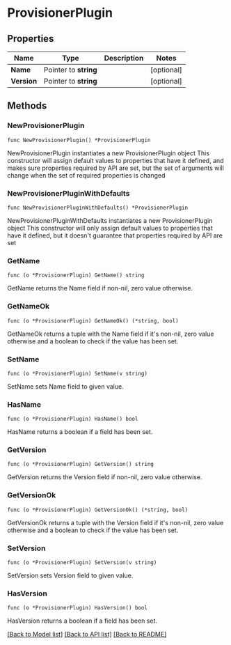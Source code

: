 # ProvisionerPlugin

## Properties

Name | Type | Description | Notes
------------ | ------------- | ------------- | -------------
**Name** | Pointer to **string** |  | [optional] 
**Version** | Pointer to **string** |  | [optional] 

## Methods

### NewProvisionerPlugin

`func NewProvisionerPlugin() *ProvisionerPlugin`

NewProvisionerPlugin instantiates a new ProvisionerPlugin object
This constructor will assign default values to properties that have it defined,
and makes sure properties required by API are set, but the set of arguments
will change when the set of required properties is changed

### NewProvisionerPluginWithDefaults

`func NewProvisionerPluginWithDefaults() *ProvisionerPlugin`

NewProvisionerPluginWithDefaults instantiates a new ProvisionerPlugin object
This constructor will only assign default values to properties that have it defined,
but it doesn't guarantee that properties required by API are set

### GetName

`func (o *ProvisionerPlugin) GetName() string`

GetName returns the Name field if non-nil, zero value otherwise.

### GetNameOk

`func (o *ProvisionerPlugin) GetNameOk() (*string, bool)`

GetNameOk returns a tuple with the Name field if it's non-nil, zero value otherwise
and a boolean to check if the value has been set.

### SetName

`func (o *ProvisionerPlugin) SetName(v string)`

SetName sets Name field to given value.

### HasName

`func (o *ProvisionerPlugin) HasName() bool`

HasName returns a boolean if a field has been set.

### GetVersion

`func (o *ProvisionerPlugin) GetVersion() string`

GetVersion returns the Version field if non-nil, zero value otherwise.

### GetVersionOk

`func (o *ProvisionerPlugin) GetVersionOk() (*string, bool)`

GetVersionOk returns a tuple with the Version field if it's non-nil, zero value otherwise
and a boolean to check if the value has been set.

### SetVersion

`func (o *ProvisionerPlugin) SetVersion(v string)`

SetVersion sets Version field to given value.

### HasVersion

`func (o *ProvisionerPlugin) HasVersion() bool`

HasVersion returns a boolean if a field has been set.


[[Back to Model list]](../README.md#documentation-for-models) [[Back to API list]](../README.md#documentation-for-api-endpoints) [[Back to README]](../README.md)


